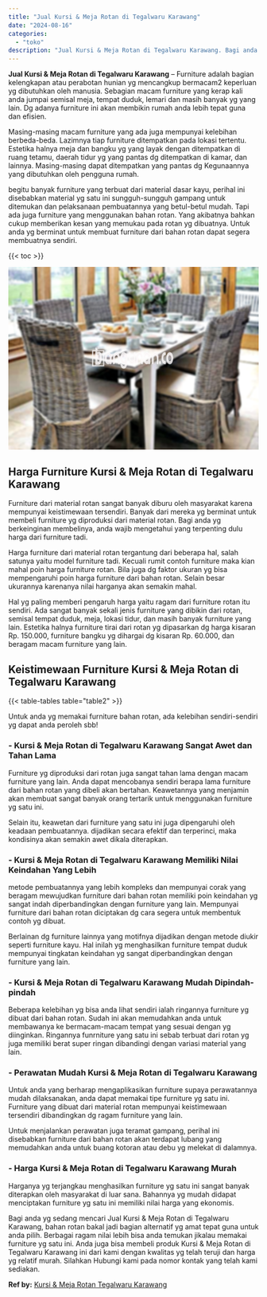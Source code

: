```yaml
---
title: "Jual Kursi & Meja Rotan di Tegalwaru Karawang"
date: "2024-08-16"
categories: 
  - "toko"
description: "Jual Kursi & Meja Rotan di Tegalwaru Karawang. Bagi anda yg sedang mencari Jual Kursi & Meja Rotan di Tegalwaru Karawang, bahan rotan bakal jadi bagian alter..."
---
```


**Jual Kursi & Meja Rotan di Tegalwaru Karawang** – Furniture adalah bagian kelengkapan atau perabotan hunian yg mencangkup bermacam2 keperluan yg dibutuhkan oleh manusia. Sebagian macam furniture yang kerap kali anda jumpai semisal meja, tempat duduk, lemari dan masih banyak yg yang lain. Dg adanya furniture ini akan membikin rumah anda lebih tepat guna dan efisien.

Masing-masing macam furniture yang ada juga mempunyai kelebihan berbeda-beda. Lazimnya tiap furniture ditempatkan pada lokasi tertentu. Estetika halnya meja dan bangku yg yang layak dengan ditempatkan di ruang tetamu, daerah tidur yg yang pantas dg ditempatkan di kamar, dan lainnya. Masing-masing dapat ditempatkan yang pantas dg Kegunaannya yang dibutuhkan oleh pengguna rumah.

begitu banyak furniture yang terbuat dari material dasar kayu, perihal ini disebabkan material yg satu ini sungguh-sungguh gampang untuk ditemukan dan pelaksanaan pembuatannya yang betul-betul mudah. Tapi ada juga furniture yang menggunakan bahan rotan. Yang akibatnya bahkan cukup memberikan kesan yang memukau pada rotan yg dibuatnya. Untuk anda yg berminat untuk membuat furniture dari bahan rotan dapat segera membuatnya sendiri.

{{< toc >}}

![Jual Kursi & Meja Rotan di Tegalwaru Karawang](/images/kursi-meja-rotan-murah02.png)

## Harga Furniture Kursi & Meja Rotan di Tegalwaru Karawang

Furniture dari material rotan sangat banyak diburu oleh masyarakat karena mempunyai keistimewaan tersendiri. Banyak dari mereka yg berminat untuk membeli furniture yg diproduksi dari material rotan. Bagi anda yg berkeinginan membelinya, anda wajib mengetahui yang terpenting dulu harga dari furniture tadi.

Harga furniture dari material rotan tergantung dari beberapa hal, salah satunya yaitu model furniture tadi. Kecuali rumit contoh furniture maka kian mahal poin harga furniture rotan. Bila juga dg faktor ukuran yg bisa mempengaruhi poin harga furniture dari bahan rotan. Selain besar ukurannya karenanya nilai harganya akan semakin mahal.

Hal yg paling memberi pengaruh harga yaitu ragam dari furniture rotan itu sendiri. Ada sangat banyak sekali jenis furniture yang dibikin dari rotan, semisal tempat duduk, meja, lokasi tidur, dan masih banyak furniture yang lain. Estetika halnya furniture tirai dari rotan yg dipasarkan dg harga kisaran Rp. 150.000, furniture bangku yg dihargai dg kisaran Rp. 60.000, dan beragam macam furniture yang lain.

## Keistimewaan Furniture Kursi & Meja Rotan di Tegalwaru Karawang

{{< table-tables table="table2" >}}

Untuk anda yg memakai furniture bahan rotan, ada kelebihan sendiri-sendiri yg dapat anda peroleh sbb!

### \- Kursi & Meja Rotan di Tegalwaru Karawang Sangat Awet dan Tahan Lama

Furniture yg diproduksi dari rotan juga sangat tahan lama dengan macam furniture yang lain. Anda dapat mencobanya sendiri berapa lama furniture dari bahan rotan yang dibeli akan bertahan. Keawetannya yang menjamin akan membuat sangat banyak orang tertarik untuk menggunakan furniture yg satu ini.

Selain itu, keawetan dari furniture yang satu ini juga dipengaruhi oleh keadaan pembuatannya. dijadikan secara efektif dan terperinci, maka kondisinya akan semakin awet dikala diterapkan.

### \- Kursi & Meja Rotan di Tegalwaru Karawang Memiliki Nilai Keindahan Yang Lebih

metode pembuatannya yang lebih kompleks dan mempunyai corak yang beragam mewujudkan furniture dari bahan rotan memiliki poin keindahan yg sangat indah diperbandingkan dengan furniture yang lain. Mempunyai furniture dari bahan rotan diciptakan dg cara segera untuk membentuk contoh yg dibuat.

Berlainan dg furniture lainnya yang motifnya dijadikan dengan metode diukir seperti furniture kayu. Hal inilah yg menghasilkan furniture tempat duduk mempunyai tingkatan keindahan yg sangat diperbandingkan dengan furniture yang lain.

### \- Kursi & Meja Rotan di Tegalwaru Karawang Mudah Dipindah-pindah

Beberapa kelebihan yg bisa anda lihat sendiri ialah ringannya furniture yg dibuat dari bahan rotan. Sudah ini akan memudahkan anda untuk membawanya ke bermacam-macam tempat yang sesuai dengan yg diinginkan. Ringannya funrniture yang satu ini sebab terbuat dari rotan yg juga memiliki berat super ringan dibandingi dengan variasi material yang lain.

### \- Perawatan Mudah Kursi & Meja Rotan di Tegalwaru Karawang

Untuk anda yang berharap mengaplikasikan furniture supaya perawatannya mudah dilaksanakan, anda dapat memakai tipe furniture yg satu ini. Furniture yang dibuat dari material rotan mempunyai keistimewaan tersendiri dibandingkan dg ragam furniture yang lain.

Untuk menjalankan perawatan juga teramat gampang, perihal ini disebabkan furniture dari bahan rotan akan terdapat lubang yang memudahkan anda untuk buang kotoran atau debu yg melekat di dalamnya.

### \- Harga Kursi & Meja Rotan di Tegalwaru Karawang Murah

Harganya yg terjangkau menghasilkan furniture yg satu ini sangat banyak diterapkan oleh masyarakat di luar sana. Bahannya yg mudah didapat menciptakan furniture yg satu ini memiliki nilai harga yang ekonomis.

Bagi anda yg sedang mencari Jual Kursi & Meja Rotan di Tegalwaru Karawang, bahan rotan bakal jadi bagian alternatif yg amat tepat guna untuk anda pilih. Berbagai ragam nilai lebih bisa anda temukan jikalau memakai furniture yg satu ini. Anda juga bisa membeli produk Kursi & Meja Rotan di Tegalwaru Karawang ini dari kami dengan kwalitas yg telah teruji dan harga yg relatif murah. Silahkan Hubungi kami pada nomor kontak yang telah kami sediakan.

**Ref by:** [Kursi & Meja Rotan Tegalwaru Karawang](https://id.wikipedia.org/wiki/Kursi)
